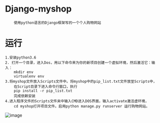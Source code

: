 # Django-myshop
        使用python语言的Django框架写的一个个人购物网站
# 运行
    1.安装python3.6
    2. 打开一个目录，进入Dos，用以下命令来为你的新项目创建一个虚拟环境，然后激活它：输入：
        mkdir env
        virtualenv env
    3.将myshop文件放入Scripts文件中。将myshop中的pip_list.txt文件放至Scripts中，
        在Script目录下进入命令行窗口，执行
        pip install -r pip_list.txt
        完成依赖安装
    4.进入程序文件的Scripts文件夹中输入CMD进入DOS界面，输入activate激活虚环境，
        cd myshop打开项目文件。启用python manage.py runserver 运行购物网站。
![image](https://github.com/chenGGnan/Django-myshop/raw/master/runserver.png)

